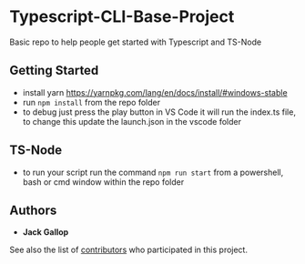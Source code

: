 # Typescript-CLI-Base-Project

Basic repo to help people get started with Typescript and TS-Node 

## Getting Started

- install yarn https://yarnpkg.com/lang/en/docs/install/#windows-stable 
- run `npm install` from the repo folder
- to debug just press the play button in VS Code it will run the index.ts file, to change this update the launch.json in the vscode folder

## TS-Node
- to run your script run the command `npm run start` from a powershell, bash or cmd window within the repo folder

## Authors

* **Jack Gallop**

See also the list of [contributors](https://github.com/your/project/contributors) who participated in this project.
